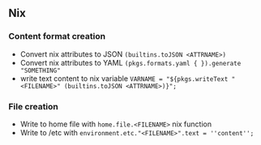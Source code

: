 ## Nix

### Content format creation

- Convert nix attributes to JSON `(builtins.toJSON <ATTRNAME>)`
- Convert nix attributes to YAML `(pkgs.formats.yaml { }).generate "SOMETHING"`
- write text content to nix variable
  `VARNAME = "${pkgs.writeText "<FILENAME>" (builtins.toJSON <ATTRNAME>)}";`

### File creation

- Write to home file with `home.file.<FILENAME>` nix function
- Write to /etc with `environment.etc."<FILENAME>".text = ''content'';`
